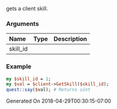gets a client skill.
### Arguments
**Name**|**Type**|**Description**
:---|:---|:---
skill_id||

### Example

```perl
my $skill_id = 1;
my $val = $client->GetSkill($skill_id);
quest::say($val); # Returns uint
```


Generated On 2018-04-29T00:30:15-07:00